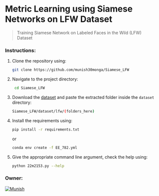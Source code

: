 # Metric Learning using Siamese Networks on LFW Dataset
> Training Siamese Network on Labeled Faces in the Wild (LFW) Dataset

### Instructions:
1. Clone the repository using:
    ```bash
    git clone https://github.com/munish30monga/Siamese_LFW
   ```
2. Navigate to the project directory: 
   ```bash
    cd Siamese_LFW
   ```
3. Download the [dataset](http://vis-www.cs.umass.edu/lfw/) and paste the extracted folder inside the `dataset` directory:
   ```bash
   Siamese_LFW/dataset/lfw/(folders_here)
   ```
4. Install the requirements using: 
    ```bash
    pip install -r requirements.txt
    ```
    or
    ```bash
    conda env create -f EE_782.yml
    ```
5. Give the appropriate command line argument, check the help using:
    ```bash
    python 22m2153.py --help
    ```

### Owner:
[![Munish](https://img.shields.io/badge/22M2153-Munish_Monga-blue)](https://github.com/munish30monga)